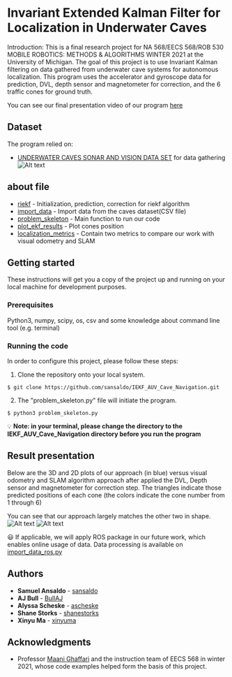 # Invariant Extended Kalman Filter for Localization in Underwater Caves

Introduction: This is a final research project for NA 568/EECS 568/ROB 530 MOBILE ROBOTICS: METHODS & ALGORITHMS WINTER 2021 at the University of Michigan. The goal of this project is to use Invariant Kalman filtering on data gathered from underwater cave systems for autonomous localization. This program uses the accelerator and gyroscope data for prediction, DVL, depth sensor and magnetometer for correction, and the 6 traffic cones for ground truth. 


You can see our final presentation video of our program [here](https://www.youtube.com/watch?v=r809SdeicR8&t=4s)

## Dataset

The program relied on:

* [UNDERWATER CAVES SONAR AND VISION DATA SET](https://cirs.udg.edu/caves-dataset/) for data gathering
![Alt text](https://github.com/xinyuma0214/imgae/blob/main/image-folder/CavesGoogleEarth2.jpg)

## about file

* [riekf](https://github.com/sansaldo/IEKF_AUV_Cave_Navigation/blob/stacked/riekf.py) - Initialization, prediction, correction for riekf algorithm
* [import_data](https://github.com/sansaldo/IEKF_AUV_Cave_Navigation/blob/stacked/import_data.py) - Import data from the caves dataset(CSV file)
* [problem_skeleton](https://github.com/sansaldo/IEKF_AUV_Cave_Navigation/blob/stacked/problem_skeleton.py) - Main function to run our code
* [plot_ekf_results](https://github.com/sansaldo/IEKF_AUV_Cave_Navigation/blob/stacked/plot_ekf_results.py) - Plot cones position
* [localization_metrics](https://github.com/sansaldo/IEKF_AUV_Cave_Navigation/blob/stacked/localization_metrics.py) - Contain two metrics to compare our work with visual odometry and SLAM


## Getting started

These instructions will get you a copy of the project up and running on your local machine for development purposes.

### Prerequisites

Python3, numpy, scipy, os, csv and some knowledge about command line tool (e.g. terminal)

### Running the code

In order to configure this project, please follow these steps:

1. Clone the repository onto your local system.
```
$ git clone https://github.com/sansaldo/IEKF_AUV_Cave_Navigation.git
```

2. The "problem_skeleton.py" file will initiate the program.
```
$ python3 problem_skeleton.py
```
:bulb: __Note: in your terminal, please change the directory to the IEKF_AUV_Cave_Navigation directory before you run the program__

## Result presentation

Below are the 3D and 2D plots of our approach (in blue) versus visual odometry and SLAM algorithm approach after applied the DVL, Depth sensor and magnetometer for correction step. 
The triangles indicate those predicted positions of each cone (the colors indicate the cone number from 1 through 6)

You can see that our approach largely matches the other two in shape.
![Alt text](https://github.com/xinyuma0214/imgae/blob/main/image-folder/pres_2d.png)
![Alt text](https://github.com/xinyuma0214/imgae/blob/main/image-folder/pres_3d.png)

:smiley: If applicable, we will apply ROS package in our future work, which enables online usage of data. Data processing is available on [import_data_ros.py](https://github.com/sansaldo/IEKF_AUV_Cave_Navigation/blob/stacked/import_data_ros.py)


## Authors

* **Samuel Ansaldo** - [sansaldo](https://github.com/sansaldo)
* **AJ Bull** - [BullAJ](https://github.com/BullAJ)
* **Alyssa Scheske** - [ascheske](https://github.com/ascheske)
* **Shane Storks** - [shanestorks](https://github.com/shanestorks)
* **Xinyu Ma** - [xinyuma](https://github.com/uukool)

## Acknowledgments

* Professor [Maani Ghaffari](https://www.maanighaffari.com/) and the instruction team of EECS 568 in winter 2021, whose code examples helped form the basis of this project.



